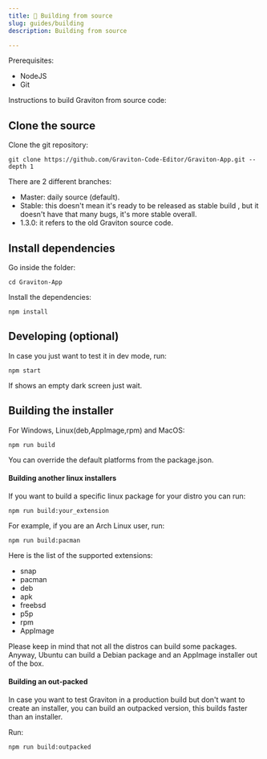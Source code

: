 ```yaml
---
title: 🦾 Building from source
slug: guides/building
description: Building from source

---
```


Prerequisites:

- NodeJS
- Git

Instructions to build Graviton from source code:

## Clone the source

Clone the git repository:

```shell
git clone https://github.com/Graviton-Code-Editor/Graviton-App.git --depth 1
```

There are 2 different branches:

- Master: daily source (default).
- Stable: this doesn't mean it's ready to be released as stable build , but it doesn't have that many bugs, it's more stable overall.
- 1.3.0: it refers to the old Graviton source code.

## Install dependencies

Go inside the folder:

```shell
cd Graviton-App
```

Install the dependencies:

```shell
npm install
```

## Developing (optional)

In case you just want to test it in dev mode, run:

```shell
npm start
```

If shows an empty dark screen just wait.

## Building the installer

For Windows, Linux(deb,AppImage,rpm) and MacOS:

```shell
npm run build
```

You can override the default platforms from the package.json.

#### Building another linux installers

If you want to build a specific linux package for your distro you can run:

```shell
npm run build:your_extension
```

For example, if you are an Arch Linux user, run:

```shell
npm run build:pacman
```

Here is the list of the supported extensions:

- snap
- pacman
- deb
- apk
- freebsd
- p5p
- rpm
- AppImage

Please keep in mind that not all the distros can build some packages. Anyway, Ubuntu can build a Debian package and an AppImage installer out of the box.

#### Building an out-packed

In case you want to test Graviton in a production build but don't want to create an installer, you can build an outpacked version, this builds faster than an installer.

Run:

```shell
npm run build:outpacked
```
